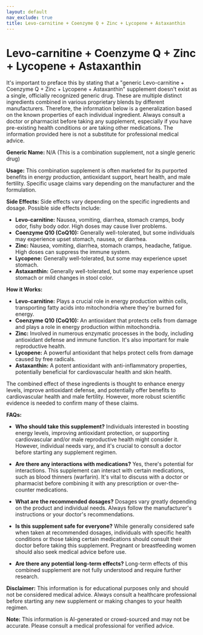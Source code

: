 ```yaml
---
layout: default
nav_exclude: true
title: Levo-carnitine + Coenzyme Q + Zinc + Lycopene + Astaxanthin
---
```


# Levo-carnitine + Coenzyme Q + Zinc + Lycopene + Astaxanthin

It's important to preface this by stating that a "generic Levo-carnitine + Coenzyme Q + Zinc + Lycopene + Astaxanthin" supplement doesn't exist as a single, officially recognized generic drug.  These are multiple distinct ingredients combined in various proprietary blends by different manufacturers.  Therefore, the information below is a generalization based on the known properties of each individual ingredient.  Always consult a doctor or pharmacist before taking any supplement, especially if you have pre-existing health conditions or are taking other medications.  The information provided here is not a substitute for professional medical advice.


**Generic Name:**  N/A (This is a combination supplement, not a single generic drug)

**Usage:** This combination supplement is often marketed for its purported benefits in energy production, antioxidant support, heart health, and male fertility.  Specific usage claims vary depending on the manufacturer and the formulation.

**Side Effects:**  Side effects vary depending on the specific ingredients and dosage.  Possible side effects include:

* **Levo-carnitine:** Nausea, vomiting, diarrhea, stomach cramps, body odor, fishy body odor.  High doses may cause liver problems.
* **Coenzyme Q10 (CoQ10):** Generally well-tolerated, but some individuals may experience upset stomach, nausea, or diarrhea.
* **Zinc:**  Nausea, vomiting, diarrhea, stomach cramps, headache, fatigue.  High doses can suppress the immune system.
* **Lycopene:** Generally well-tolerated, but some may experience upset stomach.
* **Astaxanthin:** Generally well-tolerated, but some may experience upset stomach or mild changes in stool color.


**How it Works:**

* **Levo-carnitine:**  Plays a crucial role in energy production within cells, transporting fatty acids into mitochondria where they're burned for energy.
* **Coenzyme Q10 (CoQ10):**  An antioxidant that protects cells from damage and plays a role in energy production within mitochondria.
* **Zinc:**  Involved in numerous enzymatic processes in the body, including antioxidant defense and immune function.  It's also important for male reproductive health.
* **Lycopene:** A powerful antioxidant that helps protect cells from damage caused by free radicals.
* **Astaxanthin:** A potent antioxidant with anti-inflammatory properties, potentially beneficial for cardiovascular health and skin health.


The combined effect of these ingredients is thought to enhance energy levels, improve antioxidant defense, and potentially offer benefits to cardiovascular health and male fertility. However, more robust scientific evidence is needed to confirm many of these claims.


**FAQs:**

* **Who should take this supplement?**  Individuals interested in boosting energy levels, improving antioxidant protection, or supporting cardiovascular and/or male reproductive health might consider it. However, individual needs vary, and it's crucial to consult a doctor before starting any supplement regimen.

* **Are there any interactions with medications?**  Yes, there's potential for interactions.  This supplement can interact with certain medications, such as blood thinners (warfarin).  It's vital to discuss with a doctor or pharmacist before combining it with any prescription or over-the-counter medications.

* **What are the recommended dosages?** Dosages vary greatly depending on the product and individual needs.  Always follow the manufacturer's instructions or your doctor's recommendations.

* **Is this supplement safe for everyone?**  While generally considered safe when taken at recommended dosages, individuals with specific health conditions or those taking certain medications should consult their doctor before taking this supplement.  Pregnant or breastfeeding women should also seek medical advice before use.

* **Are there any potential long-term effects?** Long-term effects of this combined supplement are not fully understood and require further research.


**Disclaimer:** This information is for educational purposes only and should not be considered medical advice. Always consult a healthcare professional before starting any new supplement or making changes to your health regimen.


**Note:** This information is AI-generated or crowd-sourced and may not be accurate. Please consult a medical professional for verified advice.